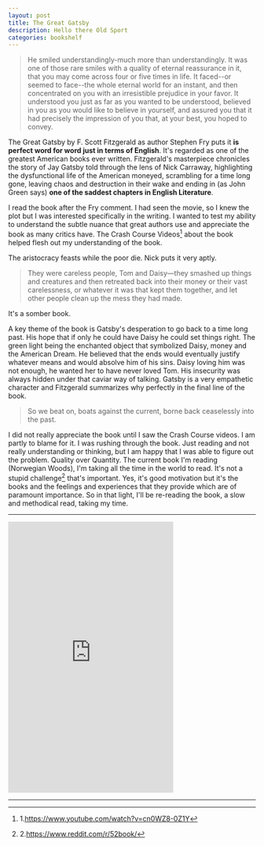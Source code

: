 ```yaml
---
layout: post
title: The Great Gatsby
description: Hello there Old Sport
categories: bookshelf 
---
```


> He smiled understandingly-much more than understandingly. It was one of those rare smiles with a quality of eternal reassurance in it, that you may come across four or five times in life. It faced--or seemed to face--the whole eternal world for an instant, and then concentrated on you with an irresistible prejudice in your favor. It understood you just as far as you wanted to be understood, believed in you as you would like to believe in yourself, and assured you that it had precisely the impression of you that, at your best, you hoped to convey.

The Great Gatsby by F. Scott Fitzgerald as author Stephen Fry puts it **is perfect word for word just in terms of English**. It's regarded as one of the greatest American books ever written. Fitzgerald's masterpiece chronicles the story of Jay Gatsby told through the lens of Nick Carraway, highlighting the dysfunctional life of the American moneyed, scrambling for a time long gone, leaving chaos and destruction in their wake and ending in (as John Green says) **one of the saddest chapters in English Literature**.

I read the book after the Fry comment. I had seen the movie, so I knew the plot but I was interested specifically in the writing. I wanted to test my ability to understand the subtle nuance that great authors use and appreciate the book as many critics have. The Crash Course Videos[^1] about the book helped flesh out my understanding of the book.

The aristocracy feasts while the poor die. Nick puts it very aptly.

>They were careless people, Tom and Daisy—they smashed up things and creatures and then retreated back into their money or their vast carelessness, or whatever it was that kept them together, and let other people clean up the mess they had made.

It's a somber book.

A key theme of the book is Gatsby's desperation to go back to a time long past. His hope that if only he could have Daisy he could set things right. The green light being the enchanted object that symbolized Daisy, money and the American Dream. He believed that the ends would eventually justify whatever means and would absolve him of his sins. Daisy loving him was not enough, he wanted her to have never loved Tom. His insecurity was always hidden under that caviar way of talking. Gatsby is a very empathetic character and Fitzgerald summarizes why perfectly in the final line of the book.

> So we beat on, boats against the current, borne back ceaselessly into the past.
 
I did not really appreciate the book until I saw the Crash Course videos. I am partly to blame for it. I was rushing through the book. Just reading and not really understanding or thinking, but I am happy that I was able to figure out the problem. Quality over Quantity. The current book I'm reading (Norwegian Woods), I'm taking all the time in the world to read. It's not a stupid challenge[^2] that's important. Yes, it's good motivation but it's the books and the feelings and experiences that they provide which are of paramount importance. So in that light, I'll be re-reading the book, a slow and methodical read, taking my time.

---

<iframe type="text/html" width="336" height="550" frameborder="0" allowfullscreen style="max-width:100%" src="https://read.amazon.in/kp/card?asin=B075HLQZH1&preview=inline&linkCode=kpe&ref_=cm_sw_r_kb_dp_D1sqEbAFTMGE0" ></iframe> 

---

[^1]:1.<https://www.youtube.com/watch?v=cn0WZ8-0Z1Y>
[^2]:2.<https://www.reddit.com/r/52book/>
